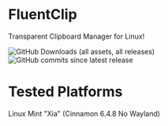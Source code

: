 # FluentClip
Transparent Clipboard Manager for Linux!

![GitHub Downloads (all assets, all releases)](https://img.shields.io/github/downloads/FrecceNere/FluentClip/total) ![GitHub commits since latest release](https://img.shields.io/github/commits-since/FrecceNere/FluentClip/latest)


# Tested Platforms
Linux Mint "Xia" (Cinnamon 6.4.8 No Wayland)
